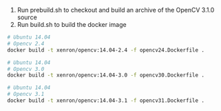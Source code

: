 1. Run prebuild.sh to checkout and build an archive of the OpenCV 3.1.0 source
2. Run build.sh to build the docker image


```bash
# Ubuntu 14.04
# Opencv 2.4
docker build -t xenron/opencv:14.04-2.4 -f opencv24.Dockerfile .
```

```bash
# Ubuntu 14.04
# Opencv 3.0
docker build -t xenron/opencv:14.04-3.0 -f opencv30.Dockerfile .
```

```bash
# Ubuntu 14.04
# Opencv 3.1
docker build -t xenron/opencv:14.04-3.1 -f opencv31.Dockerfile .
```
